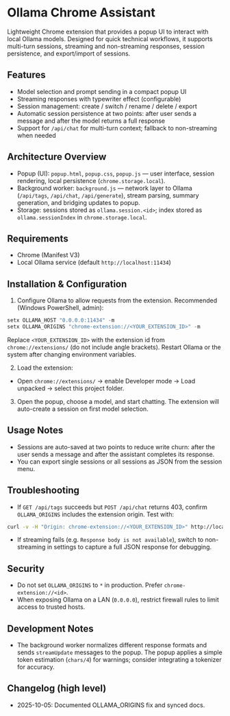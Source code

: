 # Ollama Chrome Assistant

Lightweight Chrome extension that provides a popup UI to interact with local Ollama models. Designed for quick technical workflows, it supports multi-turn sessions, streaming and non-streaming responses, session persistence, and export/import of sessions.

## Features

- Model selection and prompt sending in a compact popup UI
- Streaming responses with typewriter effect (configurable)
- Session management: create / switch / rename / delete / export
- Automatic session persistence at two points: after user sends a message and after the model returns a full response
- Support for `/api/chat` for multi-turn context; fallback to non-streaming when needed

## Architecture Overview

- Popup (UI): `popup.html`, `popup.css`, `popup.js` — user interface, session rendering, local persistence (`chrome.storage.local`).
- Background worker: `background.js` — network layer to Ollama (`/api/tags`, `/api/chat`, `/api/generate`), stream parsing, summary generation, and bridging updates to popup.
- Storage: sessions stored as `ollama.session.<id>`; index stored as `ollama.sessionIndex` in `chrome.storage.local`.

## Requirements

- Chrome (Manifest V3)
- Local Ollama service (default `http://localhost:11434`)

## Installation & Configuration

1. Configure Ollama to allow requests from the extension. Recommended (Windows PowerShell, admin):

```powershell
setx OLLAMA_HOST "0.0.0.0:11434" -m
setx OLLAMA_ORIGINS "chrome-extension://<YOUR_EXTENSION_ID>" -m
```

Replace `<YOUR_EXTENSION_ID>` with the extension id from `chrome://extensions/` (do not include angle brackets). Restart Ollama or the system after changing environment variables.

2. Load the extension:

- Open `chrome://extensions/` → enable Developer mode → Load unpacked → select this project folder.

3. Open the popup, choose a model, and start chatting. The extension will auto-create a session on first model selection.

## Usage Notes

- Sessions are auto-saved at two points to reduce write churn: after the user sends a message and after the assistant completes its response.
- You can export single sessions or all sessions as JSON from the session menu.

## Troubleshooting

- If `GET /api/tags` succeeds but `POST /api/chat` returns 403, confirm `OLLAMA_ORIGINS` includes the extension origin. Test with:

```bash
curl -v -H "Origin: chrome-extension://<YOUR_EXTENSION_ID>" http://localhost:11434/api/tags
```

- If streaming fails (e.g. `Response body is not available`), switch to non-streaming in settings to capture a full JSON response for debugging.

## Security

- Do not set `OLLAMA_ORIGINS` to `*` in production. Prefer `chrome-extension://<id>`.
- When exposing Ollama on a LAN (`0.0.0.0`), restrict firewall rules to limit access to trusted hosts.

## Development Notes

- The background worker normalizes different response formats and sends `streamUpdate` messages to the popup. The popup applies a simple token estimation (`chars/4`) for warnings; consider integrating a tokenizer for accuracy.

## Changelog (high level)

- 2025-10-05: Documented OLLAMA_ORIGINS fix and synced docs.

